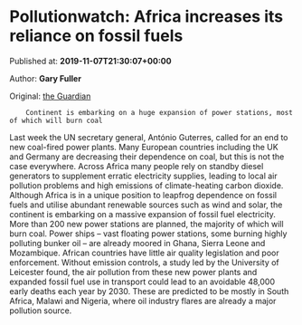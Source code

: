 
# Pollutionwatch: Africa increases its reliance on fossil fuels

Published at: **2019-11-07T21:30:07+00:00**

Author: **Gary Fuller**

Original: [the Guardian](https://www.theguardian.com/environment/2019/nov/07/pollutionwatch-africa-increases-reliance-fossil-fuels)


        Continent is embarking on a huge expansion of power stations, most of which will burn coal
      
Last week the UN secretary general, António Guterres, called for an end to new coal-fired power plants. Many European countries including the UK and Germany are decreasing their dependence on coal, but this is not the case everywhere. Across Africa many people rely on standby diesel generators to supplement erratic electricity supplies, leading to local air pollution problems and high emissions of climate-heating carbon dioxide.
Although Africa is in a unique position to leapfrog dependence on fossil fuels and utilise abundant renewable sources such as wind and solar, the continent is embarking on a massive expansion of fossil fuel electricity. More than 200 new power stations are planned, the majority of which will burn coal. Power ships – vast floating power stations, some burning highly polluting bunker oil – are already moored in Ghana, Sierra Leone and Mozambique.
African countries have little air quality legislation and poor enforcement. Without emission controls, a study led by the University of Leicester found, the air pollution from these new power plants and expanded fossil fuel use in transport could lead to an avoidable 48,000 early deaths each year by 2030. These are predicted to be mostly in South Africa, Malawi and Nigeria, where oil industry flares are already a major pollution source.
